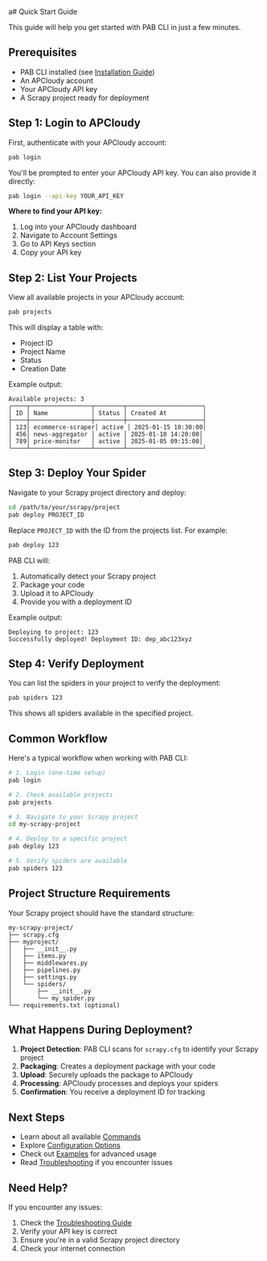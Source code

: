 a# Quick Start Guide

This guide will help you get started with PAB CLI in just a few minutes.

## Prerequisites

- PAB CLI installed (see [Installation Guide](installation.md))
- An APCloudy account
- Your APCloudy API key
- A Scrapy project ready for deployment

## Step 1: Login to APCloudy

First, authenticate with your APCloudy account:

```bash
pab login
```

You'll be prompted to enter your APCloudy API key. You can also provide it directly:

```bash
pab login --api-key YOUR_API_KEY
```

**Where to find your API key:**
1. Log into your APCloudy dashboard
2. Navigate to Account Settings
3. Go to API Keys section
4. Copy your API key

## Step 2: List Your Projects

View all available projects in your APCloudy account:

```bash
pab projects
```

This will display a table with:
- Project ID
- Project Name
- Status
- Creation Date

Example output:
```
Available projects: 3
┌────┬─────────────────┬────────┬─────────────────────┐
│ ID │ Name            │ Status │ Created At          │
├────┼─────────────────┼────────┼─────────────────────┤
│ 123│ ecommerce-scraper│ active │ 2025-01-15 10:30:00│
│ 456│ news-aggregator │ active │ 2025-01-10 14:20:00│
│ 789│ price-monitor   │ active │ 2025-01-05 09:15:00│
└────┴─────────────────┴────────┴─────────────────────┘
```

## Step 3: Deploy Your Spider

Navigate to your Scrapy project directory and deploy:

```bash
cd /path/to/your/scrapy/project
pab deploy PROJECT_ID
```

Replace `PROJECT_ID` with the ID from the projects list. For example:

```bash
pab deploy 123
```

PAB CLI will:
1. Automatically detect your Scrapy project
2. Package your code
3. Upload it to APCloudy
4. Provide you with a deployment ID

Example output:
```
Deploying to project: 123
Successfully deployed! Deployment ID: dep_abc123xyz
```

## Step 4: Verify Deployment

You can list the spiders in your project to verify the deployment:

```bash
pab spiders 123
```

This shows all spiders available in the specified project.

## Common Workflow

Here's a typical workflow when working with PAB CLI:

```bash
# 1. Login (one-time setup)
pab login

# 2. Check available projects
pab projects

# 3. Navigate to your Scrapy project
cd my-scrapy-project

# 4. Deploy to a specific project
pab deploy 123

# 5. Verify spiders are available
pab spiders 123
```

## Project Structure Requirements

Your Scrapy project should have the standard structure:

```
my-scrapy-project/
├── scrapy.cfg
├── myproject/
│   ├── __init__.py
│   ├── items.py
│   ├── middlewares.py
│   ├── pipelines.py
│   ├── settings.py
│   └── spiders/
│       ├── __init__.py
│       └── my_spider.py
└── requirements.txt (optional)
```

## What Happens During Deployment?

1. **Project Detection**: PAB CLI scans for `scrapy.cfg` to identify your Scrapy project
2. **Packaging**: Creates a deployment package with your code
3. **Upload**: Securely uploads the package to APCloudy
4. **Processing**: APCloudy processes and deploys your spiders
5. **Confirmation**: You receive a deployment ID for tracking

## Next Steps

- Learn about all available [Commands](commands.md)
- Explore [Configuration Options](configuration.md)
- Check out [Examples](examples.md) for advanced usage
- Read [Troubleshooting](troubleshooting.md) if you encounter issues

## Need Help?

If you encounter any issues:
1. Check the [Troubleshooting Guide](troubleshooting.md)
2. Verify your API key is correct
3. Ensure you're in a valid Scrapy project directory
4. Check your internet connection
